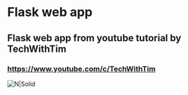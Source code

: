 # Flask web app
## Flask web app from youtube tutorial by TechWithTim
### https://www.youtube.com/c/TechWithTim
![N|Solid](https://upload.wikimedia.org/wikipedia/commons/thumb/3/3c/Flask_logo.svg/1920px-Flask_logo.svg.png)


